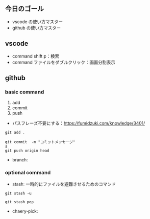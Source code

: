 ## 今日のゴール

- vscode の使い方マスター
- github の使い方マスター

## vscode

- command shift p：検索
- command ファイルをダブルクリック：画面分割表示

## github
### basic command
1. add
2. commit
3. push

- パスフレーズ不要にする：https://fumidzuki.com/knowledge/3401/

```
git add .

git commit  -m "コミットメッセージ"
s
git push origin head
```

- branch: 

### optional command
- stash: 一時的にファイルを避難させるためのコマンド
```
git stash -u

git stash pop
```

- chaery-pick: 